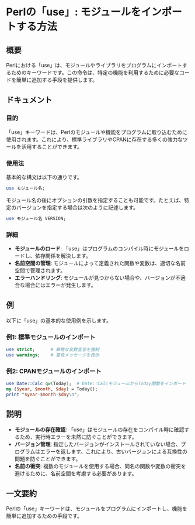 <!--
Meta Description: # Perlの「use」: モジュールをインポートする方法 ## 概要 Perlにおける「use」は、モジュールやライブラリをプログラムにインポートするためのキーワードです。この命令は、特定の機能を利用するために必要なコードを簡単に追加する手段を提供します。 ## ドキュメント ### 目的 「us...
Meta Keywords: use, perl, perlの, キーワードは, これにより
-->

# Perlの「use」: モジュールをインポートする方法

## 概要
Perlにおける「use」は、モジュールやライブラリをプログラムにインポートするためのキーワードです。この命令は、特定の機能を利用するために必要なコードを簡単に追加する手段を提供します。

## ドキュメント
### 目的
「use」キーワードは、Perlのモジュールや機能をプログラムに取り込むために使用されます。これにより、標準ライブラリやCPANに存在する多くの強力なツールを活用することができます。

### 使用法
基本的な構文は以下の通りです。

```perl
use モジュール名;
```

モジュール名の後にオプションの引数を指定することも可能です。たとえば、特定のバージョンを指定する場合は次のように記述します。

```perl
use モジュール名 VERSION;
```

### 詳細
- **モジュールのロード**: 「use」はプログラムのコンパイル時にモジュールをロードし、依存関係を解決します。
- **名前空間の管理**: モジュールによって定義された関数や変数は、適切な名前空間で管理されます。
- **エラーハンドリング**: モジュールが見つからない場合や、バージョンが不適合な場合にはエラーが発生します。

## 例
以下に「use」の基本的な使用例を示します。

### 例1: 標準モジュールのインポート
```perl
use strict;      # 厳格な変数宣言を強制
use warnings;    # 警告メッセージを表示
```

### 例2: CPANモジュールのインポート
```perl
use Date::Calc qw(Today);  # Date::CalcモジュールからToday関数をインポート
my ($year, $month, $day) = Today();
print "$year-$month-$day\n";
```

## 説明
- **モジュールの存在確認**: 「use」はモジュールの存在をコンパイル時に確認するため、実行時エラーを未然に防ぐことができます。
- **バージョン管理**: 指定したバージョンがインストールされていない場合、プログラムはエラーを返します。これにより、古いバージョンによる互換性の問題を防ぐことができます。
- **名前の衝突**: 複数のモジュールを使用する場合、同名の関数や変数の衝突を避けるために、名前空間を考慮する必要があります。

## 一文要約
Perlの「use」キーワードは、モジュールをプログラムにインポートし、機能を簡単に追加するための手段です。